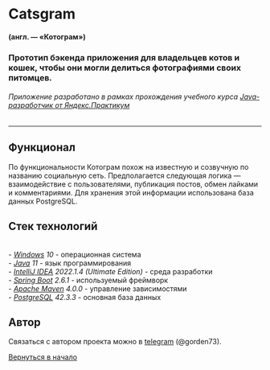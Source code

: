 # Catsgram

#### (англ. — «Котограм»)

### Прототип бэкенда приложения для владельцев котов и кошек, чтобы они могли делиться фотографиями своих питомцев.

###### Приложение разработано в рамках прохождения учебного курса [Java-разработчик от Яндекс.Практикум](https://practicum.yandex.ru/java-developer/)

***

## Функционал

По функциональности Котограм похож на известную и созвучную по названию социальную сеть. 
Предполагается следующая логика — взаимодействие с пользователями, публикация постов, обмен
лайками и комментариями. Для хранения этой информации использована база данных PostgreSQL. 

## Стек технологий

<br>- *[Windows](https://www.microsoft.com/ru-ru/software-download/windows10) 10* - операционная
система
<br>- *[Java](https://www.java.com/ru/) 11* - язык программирования
<br>- *[IntelliJ IDEA](https://www.jetbrains.com/ru-ru/idea/download/?ysclid=l8l4s0cdro888284513#section=windows)
2022.1.4 (Ultimate Edition)* - среда разработки
<br>- *[Spring Boot](https://spring.io/) 2.6.1* - используемый фреймворк
<br>- *[Apache Maven](https://maven.apache.org/) 4.0.0* - управление зависимостями
<br>- *[PostgreSQL](https://www.postgresql.org/) 42.3.3* - основная база данных

## Автор

Связаться с автором проекта можно в [telegram](https://web.telegram.org/) (@gorden73).

[Вернуться в начало](#catsgram)